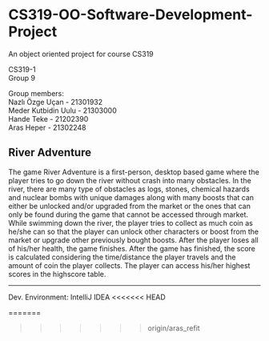 # CS319-OO-Software-Development-Project
An object oriented project for course CS319


CS319-1  
Group 9  

Group members:  
Nazlı Özge Uçan - 21301932  
Meder Kutbidin Uulu - 21303000  
Hande Teke - 21202390  
Aras Heper - 21302248  

River Adventure
---------------------------------------------------
The game River Adventure is a first-person, desktop based game where the player tries to go down the river without crash into many obstacles. In the river, there are many type of obstacles as logs, stones, chemical hazards and nuclear bombs with unique damages along with many boosts that can either be unlocked and/or upgraded from the market or the ones that can only be found during the game that cannot be accessed through market. While swimming down the river, the player tries to collect as much coin as he/she can so that the player can unlock other characters or boost from the market or upgrade other previously bought boosts. After the player loses all of his/her health, the game finishes. After the game has finished, the score is calculated considering the time/distance the player travels and the amount of coin the player collects. The player can access his/her highest scores in the highscore table.

--------------------------------------------------
Dev. Environment: IntelliJ IDEA
<<<<<<< HEAD

=======
>>>>>>> origin/aras_refit
